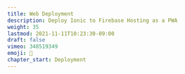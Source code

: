 ```yaml
---
title: Web Deployment
description: Deploy Ionic to Firebase Hosting as a PWA
weight: 35
lastmod: 2021-11-11T10:23:30-09:00
draft: false
vimeo: 348519349
emoji: 🎉
chapter_start: Deployment
---
```

